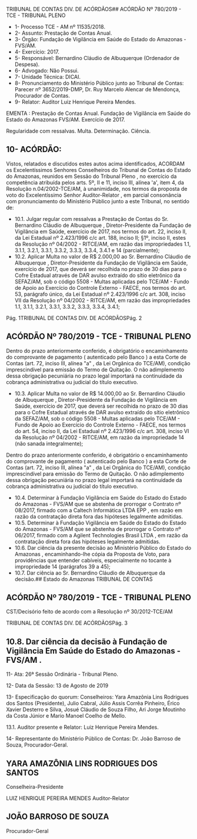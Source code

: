 TRIBUNAL DE CONTAS DIV. DE ACÓRDÃOS## ACÓRDÃO Nº 780/2019 - TCE - TRIBUNAL PLENO

- 1- Processo TCE - AM nº 11535/2018.
- 2- Assunto: Prestação de Contas Anual.
- 3- Órgão: Fundação de Vigilância em Saúde do Estado do Amazonas - FVS/AM.
- 4- Exercício: 2017.
- 5- Responsável: Bernardino Cláudio de Albuquerque (Ordenador de Despesa).
- 6- Advogado: Não Possui.
- 7- Unidade Técnica: DICAI.
- 8- Pronunciamento  do  Ministério  Público  junto  ao  Tribunal  de  Contas: Parecer  nº 3652/2019-DMP, Dr. Ruy Marcelo Alencar de Mendonça, Procurador de Contas.
- 9- Relator: Auditor Luiz Henrique Pereira Mendes.

EMENTA : Prestação de Contas Anual. Fundação de Vigilância  em  Saúde  do  Estado  do  Amazonas  FVS/AM. Exercício de 2017.

Regularidade  com  ressalvas.  Multa.  Determinação. Ciência.

## 10-  ACÓRDÃO:

Vistos, relatados e discutidos estes autos acima identificados, ACORDAM os Excelentíssimos Senhores Conselheiros do Tribunal de Contas do Estado do Amazonas, reunidos em Sessão do Tribunal Pleno , no exercício da competência atribuída pelos arts. 5º, II e 11, inciso III, alínea 'a', item 4, da Resolução n.04/2002-TCE/AM, à unanimidade, nos  termos  da  proposta  de  voto  do  Excelentíssimo  Senhor  Auditor-Relator ,  em  parcial consonância com pronunciamento do Ministério Público junto a este Tribunal, no sentido de:

- 10.1. Julgar  regular  com  ressalvas a Prestação  de  Contas  do Sr. Bernardino Cláudio de Albuquerque , Diretor-Presidente da Fundação de Vigilância em Saúde, exercício de 2017, nos termos do art. 22, inciso II, da Lei Estadual nº 2.423/1996 c/c art. 188, inciso II; §1º, inciso II, estes da Resolução nº 04/2002 - RITCE/AM, em razão das impropriedades 1.1, 3.1.1, 3.2.1, 3.3.1, 3.3.2, 3.3.3, 3.3.4, 3.4.1 e 14 (parcialmente);
- 10.2. Aplicar Multa no valor de R$ 2.000,00 ao Sr. Bernardino Cláudio de Albuquerque , Diretor-Presidente da Fundação  de  Vigilância em Saúde, exercício de 2017, que deverá ser recolhida no prazo de 30 dias para  o  Cofre  Estadual  através  de  DAR  avulso  extraído  do  sítio eletrônico da SEFAZ/AM, sob o código 5508 - Multas aplicadas pelo TCE/AM - Fundo de Apoio ao Exercício do Controle Externo - FAECE, nos termos do art. 53, parágrafo único, da Lei Estadual nº 2.423/1996 c/c art. 308, inciso VII da Resolução nº 04/2002 - RITCE/AM, em razão das impropriedades 1.1, 3.1.1, 3.2.1, 3.3.1, 3.3.2, 3.3.3, 3.3.4, 3.4.1;

Pág. 1TRIBUNAL DE CONTAS DIV. DE ACÓRDÃOSPág. 2

## ACÓRDÃO Nº 780/2019 - TCE - TRIBUNAL PLENO

Dentro do prazo anteriormente conferido, é obrigatório o encaminhamento  do  comprovante  de  pagamento  ( autenticado  pelo Banco )  a  esta  Corte  de Contas (art. 72, inciso III, alínea "a" , da Lei Orgânica do TCE/AM), condição imprescindível para emissão do Termo de Quitação. O não adimplemento dessa obrigação pecuniária no prazo legal importará na continuidade da cobrança administrativa ou judicial do título executivo.

- 10.3. Aplicar Multa no valor de R$ 14.000,00 ao Sr. Bernardino Cláudio de Albuquerque , Diretor-Presidente da Fundação  de  Vigilância em Saúde, exercício de 2017, que deverá ser recolhida no prazo de 30 dias para  o  Cofre  Estadual  através  de  DAR  avulso  extraído  do  sítio eletrônico da SEFAZ/AM, sob o código 5508 - Multas aplicadas pelo TCE/AM - Fundo de Apoio ao Exercício do Controle Externo - FAECE, nos termos do art. 54, inciso II, da Lei Estadual nº 2.423/1996 c/c art. 308,  inciso  VI  da  Resolução  nº  04/2002  -  RITCE/AM,  em  razão  da impropriedade 14 (não sanada integralmente);

Dentro do prazo anteriormente conferido, é obrigatório o encaminhamento  do  comprovante  de  pagamento  ( autenticado  pelo Banco )  a  esta  Corte  de Contas (art. 72, inciso III, alínea "a" , da Lei Orgânica do TCE/AM), condição imprescindível para emissão do Termo de Quitação. O não adimplemento dessa obrigação pecuniária no prazo legal importará na continuidade da cobrança administrativa ou judicial do título executivo.

- 10.4. Determinar à Fundação Vigilância em Saúde do Estado do Estado do Amazonas - FVS/AM que se abstenha de prorrogar o Contrato nº 08/2017, firmado com a Caltech Informática LTDA EPP , em razão em razão da contratação direta fora das hipóteses legalmente admitidas.
- 10.5. Determinar à Fundação Vigilância em Saúde do Estado do Estado do Amazonas - FVS/AM que se abstenha de prorrogar o Contrato nº 06/2017, firmado com a Agilent Technologies Brasil LTDA , em razão da contratação direta fora das hipóteses legalmente admitidas.
- 10.6. Dar ciência da presente decisão ao Ministério Público do Estado do Amazonas , encaminhando-lhe  cópia  da  Proposta  de  Voto,  para providências  que  entender  cabíveis,  especialmente  no  tocante  à impropriedade 14 (parágrafos 39 a 45);
- 10.7. Dar ciência ao Sr. Bernardino Cláudio de Albuquerque da decisão.## Estado do Amazonas TRIBUNAL DE CONTAS

## ACÓRDÃO Nº 780/2019 - TCE - TRIBUNAL PLENO

CST/Decisório feito de acordo com a Resolução nº 30/2012-TCE/AM

TRIBUNAL DE CONTAS DIV. DE ACÓRDÃOSPág. 3

## 10.8. Dar ciência da  decisão  à Fundação de Vigilância Em Saúde do Estado do Amazonas - FVS/AM .

11-  Ata: 26ª Sessão Ordinária - Tribunal Pleno.

12-  Data da Sessão: 13 de Agosto de 2019

13-  Especificação do quorum: Conselheiros: Yara Amazônia Lins Rodrigues dos Santos (Presidente), Julio Cabral, Júlio Assis Corrêa Pinheiro, Érico Xavier Desterro e Silva, Josué  Cláudio  de  Souza  Filho,  Ari  Jorge  Moutinho  da  Costa  Júnior  e  Mario  Manoel Coelho de Mello.

13.1. Auditor presente e Relator: Luiz Henrique Pereira Mendes.

14-  Representante  do  Ministério  Público  de  Contas: Dr. João  Barroso  de  Souza, Procurador-Geral.

## YARA AMAZÔNIA LINS RODRIGUES DOS SANTOS

Conselheira-Presidente

LUIZ HENRIQUE PEREIRA MENDES Auditor-Relator

## JOÃO BARROSO DE SOUZA

Procurador-Geral